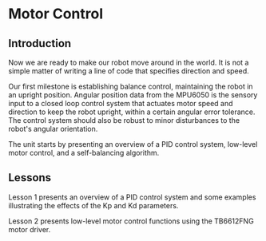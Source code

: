 # Motor Control

## Introduction

Now we are ready to make our robot move around in the world. It is not a simple matter of writing a line of code that specifies direction and speed.

Our first milestone is establishing balance control, maintaining the robot in an upright position. Angular position data from the MPU6050 is the sensory input to a closed loop control system that actuates motor speed and direction to keep the robot upright, within a certain angular error tolerance. The control system should also be robust to minor disturbances to the robot's angular orientation.

The unit starts by presenting an overview of a PID control system, low-level motor control, and a self-balancing algorithm. 



## Lessons

Lesson 1 presents an overview of a PID control system and some examples illustrating the effects of the Kp and Kd parameters.

Lesson 2 presents low-level motor control functions using the TB6612FNG motor driver.
